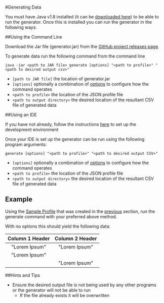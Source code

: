 #Generating Data

You must have Java v1.8 installed (it can be [downloaded here](https://www.java.com/en/download/manual.jsp)) to be able 
to run the generator. Once this is installed you can run the generator in the following ways:

##Using the Command Line

Download the Jar file (generator.jar) from the [GitHub project releases page](https://github.com/ScottLogic/data-engineering-generator/releases/).

To generate data run the following command from the command line

`java -jar <path to JAR file> generate [options] "<path to profile>" "<path to desired output csv>"`

* `[path to JAR file]` the location of generator.jar
* `[options]` optionally a combination of [options](../Options/GenerateOptions.md) to configure how the command operates
* `<path to profile>` the location of the JSON profile file
* `<path to output directory>` the desired location of the resultant CSV file of generated data


##Using an IDE 

If you have not already, follow the instructions [here](../../generator/docs/GeneratorSetup.md) to set up the development environment

Once your IDE is set up the generator can be run using the following program arguments:

`generate [options] "<path to profile>" "<path to desired output CSV>"`

* `[options]` optionally a combination of [options](../Options/GenerateOptions.md) to configure how the command operates
* `<path to profile>` the location of the JSON profile file
* `<path to output directory>` the desired location of the resultant CSV file of generated data



## Example

Using the [Sample Profile](./ExampleProfile1.json) that was created in the [previous](./CreatingAProfile.md) section, run the generate command
with your preferred above method. 

With no options this should yield the following data:

|Column 1 Header |Column 2 Header|
|:--------------:|:-------------:|
|"Lorem Ipsum"   |"Lorem Ipsum"  |
|"Lorem Ipsum"   |
|                |"Lorem Ipsum"  |

##Hints and Tips

* Ensure the desired output file is not being used by any other programs or the generator will not be able to run
    * If the file already exists it will be overwritten

